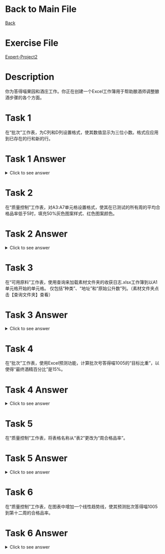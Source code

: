 # Back to Main File
[Back](../README.md)

# Exercise File
[Expert-Project2](MOS-Excel2016-Expert-Project2.xlsx)

# Description
你为答得喵果园和酒庄工作。你正在创建一个Excel工作簿用于帮助酿酒师调整酿酒步骤的各个方面。

# Task 1
在“批次”工作表，为C列和D列设置格式，使其数值显示为三位小数。格式应应用到已存在的行和新的行。
# Task 1 Answer
<details>
  <summary>Click to see answer</summary>
![Task1_Answer](Excel2016-Expert-Project2-Answer/P2-T1.gif)
</details>

# Task 2
在“质量控制”工作表，对A3:A7单元格设置格式，使其在已测试的所有周的平均合格品率低于5时，填充50%灰色图案样式、红色图案颜色。

# Task 2 Answer
<details>
  <summary>Click to see answer</summary>

![Task2_Answer](Excel2016-Expert-Project2-Answer/P2-T2.gif)
</details>

# Task 3
在“可用原料”工作表，使用查询来加载素材文件夹的收获日志.xlsx工作簿到以A1单元格开始的单元格。
仅包括“种类”、“地址”和“原始公升数”列。（素材文件夹点击【查询文件夹】查看）

# Task 3 Answer
<details>
  <summary>Click to see answer</summary>

![Task3_Answer](Excel2016-Expert-Project2-Answer/P2-T3.gif)
</details>


# Task 4
在“批次”工作表，使用Excel预测功能，计算批次号答得喵1005的“目标比重”，以使得“最终酒精百分比”是15%。

# Task 4 Answer
<details>
  <summary>Click to see answer</summary>

![Task4_Answer](Excel2016-Expert-Project2-Answer/P2-T4.gif)
</details>

# Task 5
在“质量控制”工作表，将表格名称从“表2”更改为“周合格品率”。

# Task 5 Answer
<details>
  <summary>Click to see answer</summary>

![Task5_Answer](Excel2016-Expert-Project2-Answer/P2-T5.gif)
</details>


# Task 6
在“质量控制”工作表，在图表中增加一个线性趋势线，使其预测批次答得喵1005到第十二周的合格品率。

# Task 6 Answer
<details>
  <summary>Click to see answer</summary>

![Task5_Answer](Excel2016-Expert-Project2-Answer/P2-T6.gif)
</details>


